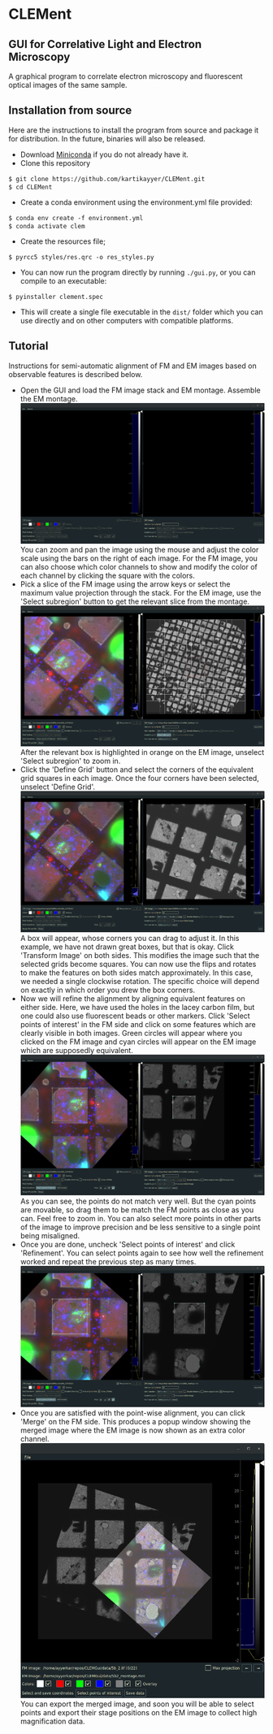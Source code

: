 # CLEMent
## GUI for Correlative Light and Electron Microscopy
A graphical program to correlate electron microscopy and fluorescent optical images of the same sample.

## Installation from source
Here are the instructions to install the program from source and package it for distribution. In the future, binaries will also be released.

 * Download [Miniconda](https://docs.conda.io/en/latest/miniconda.html) if you do not already have it.
 * Clone this repository
 ```
 $ git clone https://github.com/kartikayyer/CLEMent.git
 $ cd CLEMent
 ```
 * Create a conda environment using the environment.yml file provided:
 ```
 $ conda env create -f environment.yml
 $ conda activate clem
 ```
 * Create the resources file;
 ```
 $ pyrcc5 styles/res.qrc -o res_styles.py
 ```
 * You can now run the program directly by running `./gui.py`, or you can compile to an executable:
 ```
 $ pyinstaller clement.spec
 ```
 * This will create a single file executable in the `dist/` folder which you can use directly and on other computers with compatible platforms.

## Tutorial
Instructions for semi-automatic alignment of FM and EM images based on observable features is described below.

 * Open the GUI and load the FM image stack and EM montage. Assemble the EM montage.
 ![Load images][load]
 You can zoom and pan the image using the mouse and adjust the color scale using the bars on the right of each image. For the FM image, you can also choose which color channels to show and modify the color of each channel by clicking the square with the colors.
 * Pick a slice of the FM image using the arrow keys or select the maximum value projection through the stack. For the EM image, use the 'Select subregion' button to get the relevant slice from the montage.
 ![Select relevant parts][slice]
 After the relevant box is highlighted in orange on the EM image, unselect 'Select subregion' to zoom in.
 * Click the 'Define Grid' button and select the corners of the equivalent grid squares in each image. Once the four corners have been selected, unselect 'Define Grid'.
 ![Define grid square][grid]
 A box will appear, whose corners you can drag to adjust it. In this example, we have not drawn great boxes, but that is okay. Click 'Transform Image' on both sides. This modifies the image such that the selected grids become squares. You can now use the flips and rotates to make the features on both sides match approximately. In this case, we needed a single clockwise rotation. The specific choice will depend on exactly in which order you drew the box corners.
 * Now we will refine the alignment by aligning equivalent features on either side. Here, we have used the holes in the lacey carbon film, but one could also use fluorescent beads or other markers.
 Click 'Select points of interest' in the FM side and click on some features which are clearly visible in both images. Green circles will appear where you clicked on the FM image and cyan circles will appear on the EM image which are supposedly equivalent.
 ![Select points of interest][points]
 As you can see, the points do not match very well. But the cyan points are movable, so drag them to be match the FM points as close as you can. Feel free to zoom in. You can also select more points in other parts of the image to improve precision and be less sensitive to a single point being misaligned.
 * Once you are done, uncheck 'Select points of interest' and click 'Refinement'. You can select points again to see how well the refinement worked and repeat the previous step as many times.
 ![Refined alignment][refine]
 * Once you are satisfied with the point-wise alignment, you can click 'Merge' on the FM side. This produces a popup window showing the merged image where the EM image is now shown as an extra color channel.
 ![Merged, aligned images][merge]
 You can export the merged image, and soon you will be able to select points and export their stage positions on the EM image to collect high magnification data.

[load]: images/load_images.png
[slice]: images/select_slices.png
[grid]: images/grid_transform.png
[points]: images/select_points.png
[refine]: images/refine.png
[merge]: images/merge_popup.png
